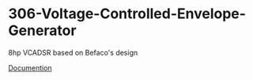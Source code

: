 # 306-Voltage-Controlled-Envelope-Generator
8hp VCADSR based on Befaco's design

[Documention](https://f113x.github.io/projects-documentation/Eurorack/306-Voltage-Controlled-Envelope-Generator/)